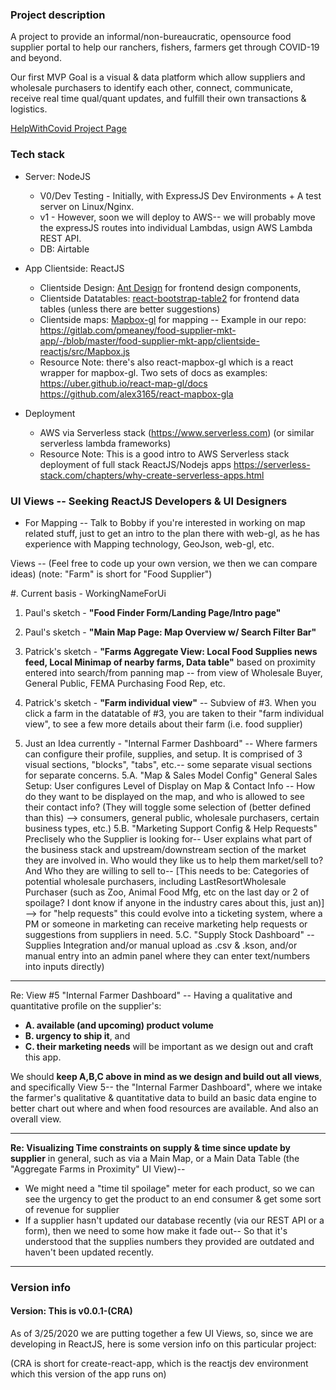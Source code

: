 

### Project description

A project to provide an informal/non-bureaucratic, opensource food supplier portal to help our ranchers, fishers, farmers get through COVID-19 and beyond.

Our first MVP Goal is a visual & data platform which allow suppliers and wholesale purchasers to identify each other, connect, communicate, receive real time qual/quant updates, and fulfill their own transactions & logistics.

[HelpWithCovid Project Page](https://helpwithcovid.com/projects/43)

### Tech stack
- Server: NodeJS  
  - V0/Dev Testing - Initially, with ExpressJS Dev Environments + A test server on Linux/Nginx.  
  - v1 - However, soon we will deploy to AWS-- we will probably move the expressJS routes into individual Lambdas, usign AWS Lambda REST API.
  - DB: Airtable


- App Clientside: ReactJS
  - Clientside Design: [Ant Design](https://ant.design/components/grid/) for frontend design components, 
  - Clientside Datatables: [react-bootstrap-table2](https://react-bootstrap-table.github.io/react-bootstrap-table2/storybook/index.html) for frontend data tables (unless there are better suggestions)
  - Clientside maps: [Mapbox-gl](https://docs.mapbox.com/mapbox-gl-js/example/popup-on-click/) for mapping -- Example in our repo:  https://gitlab.com/pmeaney/food-supplier-mkt-app/-/blob/master/food-supplier-mkt-app/clientside-reactjs/src/Mapbox.js
  - Resource Note: there's also react-mapbox-gl which is a react wrapper for mapbox-gl.  Two sets of docs as examples: https://uber.github.io/react-map-gl/docs https://github.com/alex3165/react-mapbox-gla


- Deployment
  - AWS via Serverless stack (https://www.serverless.com) (or similar serverless lambda frameworks)
  - Resource Note: This is a good intro to AWS Serverless stack deployment of full stack ReactJS/Nodejs apps https://serverless-stack.com/chapters/why-create-serverless-apps.html



### UI Views -- Seeking ReactJS Developers & UI Designers

- For Mapping -- Talk to Bobby if you're interested in working on map related stuff, just to get an intro to the plan there with web-gl, as he has experience with Mapping technology, GeoJson, web-gl, etc.

Views -- (Feel free to code up your own version, we then we can compare ideas) (note: "Farm" is short for "Food Supplier")

#. Current basis - WorkingNameForUi 

1. Paul's sketch - **"Food Finder Form/Landing Page/Intro page"**
2. Paul's sketch - **"Main Map Page: Map Overview w/ Search Filter Bar"** 
3. Patrick's sketch - **"Farms Aggregate View: Local Food Supplies news feed, Local Minimap of nearby farms, Data table"** based on proximity entered into search/from panning map -- from view of Wholesale Buyer, General Public, FEMA Purchasing Food Rep, etc.
4. Patrick's sketch - **"Farm individual view"** --  Subview of #3. When you click a farm in the datatable of #3, you are taken to their "farm individual view", to see a few more details about their farm (i.e. food supplier)


5. Just an Idea currently - "Internal Farmer Dashboard" -- Where farmers can configure their profile, supplies, and setup. It is comprised of 3 visual sections, "blocks", "tabs", etc.-- some separate visual sections for separate concerns.
   5.A. "Map & Sales Model Config" General Sales Setup: User configures Level of Display on Map & Contact Info -- How do they want to be displayed on the map, and who is allowed to see their contact info? (They will toggle some selection of (better defined than this) --> consumers, general public, wholesale purchasers, certain business types, etc.) 
   5.B. "Marketing Support Config & Help Requests" Preclisely who the Supplier is looking for-- User explains what part of the business stack and upstream/downstream section of the market they are involved in.   Who would they like us to help them market/sell to? And Who they are willing to sell to-- [This needs to be: Categories of potential wholesale purchasers, including LastResortWholesale Purchaser (such as Zoo, Animal Food Mfg, etc on the last day or 2 of spoilage? I dont know if anyone in the industry cares about this, just an)]  --> for "help requests" this could evolve into  a ticketing system, where a PM or someone in marketing can receive marketing help requests or suggestions from suppliers in need.
   5.C. "Supply Stock Dashboard" -- Supplies Integration and/or manual upload as .csv & .kson, and/or manual entry into an admin panel where they can enter text/numbers into inputs directly)

_____
Re: View #5 "Internal Farmer Dashboard" -- Having a qualitative and quantitative profile on the supplier's:

- **A. available (and upcoming) product volume**
- **B. urgency to ship it**, and 
- **C. their marketing needs** will be important as we design out and craft this app.  

We should **keep A,B,C above in mind as we design and build out all views**, and specifically View 5-- the "Internal Farmer Dashboard", where we intake the farmer's qualitative & quantitative data to build an basic data engine to better chart out where and when food resources are available.  And also an overall view.
____
**Re: Visualizing Time constraints on supply & time since update by supplier** in general, such as via a Main Map, or a Main Data Table (the "Aggregate Farms in Proximity" UI View)--

- We might need a "time til spoilage" meter for each product, so we can see the urgency to get the product to an end consumer & get some sort of revenue for supplier
- If a supplier hasn't updated our database recently (via our REST API or a form), then we need to some how make it fade out-- So that it's understood that the supplies numbers they provided are outdated and haven't been updated recently.

________

### Version info
#### Version: This is v0.0.1-(CRA)
As of 3/25/2020 we are putting together a few UI Views, so, since we are developing in ReactJS, here is some version info on this particular project:

(CRA is short for create-react-app, which is the reactjs dev environment which this version of the app runs on)